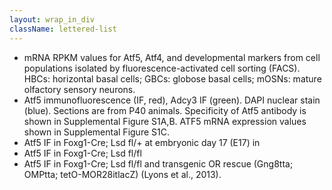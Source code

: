 ```yaml
---
layout: wrap_in_div
className: lettered-list
---
```


<script>
  document.addEventListener("DOMContentLoaded", function () {
    var s = document.createElement('style');
    s.innerText = ".lettered-list ul { list-style-type: upper-alpha; }";
    document.getElementsByTagName('head')[0].append(s);
  });
</script>

* mRNA RPKM values for Atf5, Atf4, and developmental markers from cell populations isolated by fluorescence-activated cell sorting (FACS). HBCs: horizontal basal cells; GBCs: globose basal cells; mOSNs: mature olfactory sensory neurons.
* Atf5 immunofluorescence (IF, red), Adcy3 IF (green). DAPI nuclear stain (blue). Sections are from P40 animals. Specificity of Atf5 antibody is shown in Supplemental Figure S1A,B. ATF5 mRNA expression values shown in Supplemental Figure S1C.
* Atf5 IF in Foxg1-Cre; Lsd fl/+ at embryonic day 17 (E17) in
* Atf5 IF in Foxg1-Cre; Lsd fl/fl
* Atf5 IF in Foxg1-Cre; Lsd fl/fl and transgenic OR rescue (Gng8tta; OMPtta; tetO-MOR28itlacZ) (Lyons et al., 2013).
